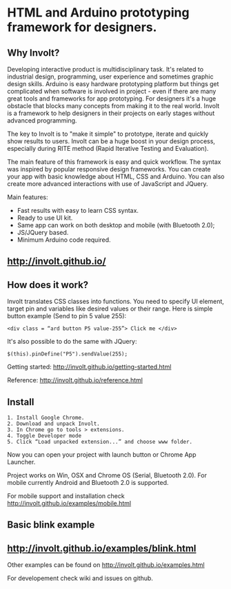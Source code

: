 ﻿HTML and Arduino prototyping framework for designers. 
======

Why Involt?
------

Developing interactive product is multidisciplinary task. It's related to industrial design, programming, user experience and sometimes graphic design skills. Arduino is easy hardware prototyping platform but things get complicated when software is involved in project - even if there are many great tools and frameworks for app prototyping. For designers it's a huge obstacle that blocks many concepts from making it to the real world. Involt is a framework to help designers in their projects on early stages without advanced programming.

The key to Involt is to "make it simple" to prototype, iterate and quickly show results to users. Involt can be a huge boost in your design process, especially during RITE method (Rapid Iterative Testing and Evaluation).

The main feature of this framework is easy and quick workflow. The syntax was inspired by popular responsive design frameworks. You can create your app with basic knowledge about HTML, CSS and Arduino. You can also create more advanced interactions with use of JavaScript and JQuery.

Main features:

* Fast results with easy to learn CSS syntax.
* Ready to use UI kit.
* Same app can work on both desktop and mobile (with Bluetooth 2.0);
* JS/JQuery based.
* Minimum Arduino code required.

http://involt.github.io/
-

How does it work?
------

Involt translates CSS classes into functions. You need to specify UI element, target pin and variables like desired values or their range. Here is simple button example (Send to pin 5 value 255):

    <div class = “ard button P5 value-255”> Click me </div> 

It's also possible to do the same with JQuery:

	$(this).pinDefine("P5").sendValue(255); 
    
Getting started:
http://involt.github.io/getting-started.html

Reference:
http://involt.github.io/reference.html


Install
-------

    1. Install Google Chrome.
    2. Download and unpack Involt.
    3. In Chrome go to tools > extensions.
    4. Toggle Developer mode
    5. Click “Load unpacked extension...” and choose www folder.

Now you can open your project with launch button or Chrome App Launcher. 

Project works on Win, OSX and Chrome OS (Serial, Bluetooth 2.0). For mobile currently Android and Bluetooth 2.0 is supported.

For mobile support and installation check http://involt.github.io/examples/mobile.html

Basic blink example
-------------------

http://involt.github.io/examples/blink.html
-

Other examples can be found on http://involt.github.io/examples.html

For developement check wiki and issues on github.